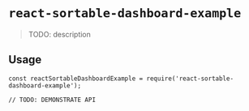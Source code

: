 # `react-sortable-dashboard-example`

> TODO: description

## Usage

```
const reactSortableDashboardExample = require('react-sortable-dashboard-example');

// TODO: DEMONSTRATE API
```

